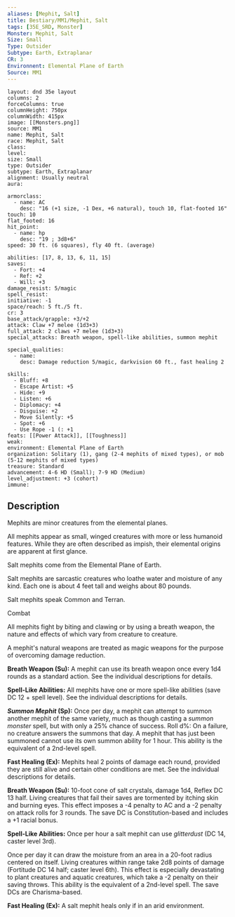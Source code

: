 ```yaml
---
aliases: [Mephit, Salt]
title: Bestiary/MM1/Mephit, Salt
tags: [35E_SRD, Monster]
Monster: Mephit, Salt
Size: Small
Type: Outsider
Subtype: Earth, Extraplanar
CR: 3
Environnent: Elemental Plane of Earth
Source: MM1
---
```


```statblock
layout: dnd 35e layout
columns: 2
forceColumns: true
columnHeight: 750px
columnWidth: 415px
image: [[Monsters.png]]
source: MM1
name: Mephit, Salt
race: Mephit, Salt
class: 
level: 
size: Small
type: Outsider
subtype: Earth, Extraplanar
alignment: Usually neutral
aura: 

armorclass:
  - name: AC
    desc: "16 (+1 size, -1 Dex, +6 natural), touch 10, flat-footed 16"
touch: 10
flat_footed: 16
hit_point:
  - name: hp
    desc: "19 ; 3d8+6"
speed: 30 ft. (6 squares), fly 40 ft. (average)

abilities: [17, 8, 13, 6, 11, 15]
saves:
  - Fort: +4
  - Ref: +2
  - Will: +3
damage_resist: 5/magic
spell_resist: 
initiative: -1
space/reach: 5 ft./5 ft.
cr: 3
base_attack/grapple: +3/+2
attack: Claw +7 melee (1d3+3)
full_attack: 2 claws +7 melee (1d3+3)
special_attacks: Breath weapon, spell-like abilities, summon mephit

special_qualities:
  - name: 
    desc: Damage reduction 5/magic, darkvision 60 ft., fast healing 2

skills:
  - Bluff: +8
  - Escape Artist: +5
  - Hide: +9
  - Listen: +6
  - Diplomacy: +4
  - Disguise: +2
  - Move Silently: +5
  - Spot: +6
  - Use Rope -1 (: +1
feats: [[Power Attack]], [[Toughness]]
weak: 
environment: Elemental Plane of Earth
organization: Solitary (1), gang (2-4 mephits of mixed types), or mob (5-12 mephits of mixed types)
treasure: Standard
advancement: 4-6 HD (Small); 7-9 HD (Medium)
level_adjustment: +3 (cohort)
immune: 
```

## Description

<p>Mephits are minor creatures from the elemental planes.</p>
<p>All mephits appear as small, winged creatures with more or less humanoid features. While they are often described as impish, their elemental origins are apparent at first glance.</p>
<p>Salt mephits come from the Elemental Plane of Earth.</p>
<p>Salt mephits are sarcastic creatures who loathe water and moisture of any kind. Each one is about 4 feet tall and weighs about 80 pounds.</p>
<p>Salt mephits speak Common and Terran.</p>
<p>Combat</p>
<p>All mephits fight by biting and clawing or by using a breath weapon, the nature and effects of which vary from creature to creature.</p>
<p>A mephit's natural weapons are treated as magic weapons for the purpose of overcoming damage reduction.</p>
<p>
            <b>Breath Weapon (Su):</b> A mephit can use its breath weapon once every 1d4 rounds as a standard action. See the individual descriptions for details.</p>
<p>
            <b>Spell-Like Abilities:</b> All mephits have one or more spell-like abilities (save DC 12 + spell level). See the individual descriptions for details.</p>
<p>
            <b>
              <i>Summon Mephit</i> (Sp):</b> Once per day, a mephit can attempt to summon another mephit of the same variety, much as though casting a <i>summon monster</i> spell, but with only a 25% chance of success. Roll d%: On a failure, no creature answers the summons that day. A mephit that has just been summoned cannot use its own summon ability for 1 hour. This ability is the equivalent of a 2nd-level spell.</p>
<p>
            <b>Fast Healing (Ex):</b> Mephits heal 2 points of damage each round, provided they are still alive and certain other conditions are met. See the individual descriptions for details.</p>
<p>
            <b>Breath Weapon (Su):</b> 10-foot cone of salt crystals, damage 1d4, Reflex DC 13 half. Living creatures that fail their saves are tormented by itching skin and burning eyes. This effect imposes a -4 penalty to AC and a -2 penalty on attack rolls for 3 rounds. The save DC is Constitution-based and includes a +1 racial bonus.</p>
<p>
            <b>Spell-Like Abilities:</b> Once per hour a salt mephit can use <i>glitterdust</i> (DC 14, caster level 3rd).</p>
<p>Once per day it can draw the moisture from an area in a 20-foot radius centered on itself. Living creatures within range take 2d8 points of damage (Fortitude DC 14 half; caster level 6th). This effect is especially devastating to plant creatures and aquatic creatures, which take a -2 penalty on their saving throws. This ability is the equivalent of a 2nd-level spell. The save DCs are Charisma-based.</p>
<p>
            <b>Fast Healing (Ex):</b> A salt mephit heals only if in an arid environment.</p>